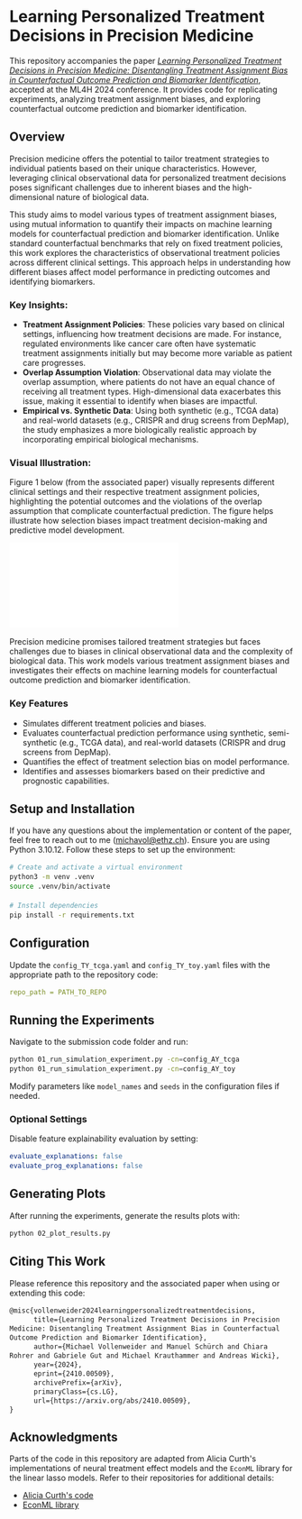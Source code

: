 
# Learning Personalized Treatment Decisions in Precision Medicine

This repository accompanies the paper [*Learning Personalized Treatment Decisions in Precision Medicine: Disentangling Treatment Assignment Bias in Counterfactual Outcome Prediction and Biomarker Identification*](https://arxiv.org/abs/2410.00509), accepted at the ML4H 2024 conference. It provides code for replicating experiments, analyzing treatment assignment biases, and exploring counterfactual outcome prediction and biomarker identification. 

## Overview

Precision medicine offers the potential to tailor treatment strategies to individual patients based on their unique characteristics. However, leveraging clinical observational data for personalized treatment decisions poses significant challenges due to inherent biases and the high-dimensional nature of biological data.

This study aims to model various types of treatment assignment biases, using mutual information to quantify their impacts on machine learning models for counterfactual prediction and biomarker identification. Unlike standard counterfactual benchmarks that rely on fixed treatment policies, this work explores the characteristics of observational treatment policies across different clinical settings. This approach helps in understanding how different biases affect model performance in predicting outcomes and identifying biomarkers.

### Key Insights:
- **Treatment Assignment Policies**: These policies vary based on clinical settings, influencing how treatment decisions are made. For instance, regulated environments like cancer care often have systematic treatment assignments initially but may become more variable as patient care progresses.
- **Overlap Assumption Violation**: Observational data may violate the overlap assumption, where patients do not have an equal chance of receiving all treatment types. High-dimensional data exacerbates this issue, making it essential to identify when biases are impactful.
- **Empirical vs. Synthetic Data**: Using both synthetic (e.g., TCGA data) and real-world datasets (e.g., CRISPR and drug screens from DepMap), the study emphasizes a more biologically realistic approach by incorporating empirical biological mechanisms.

### Visual Illustration:
Figure 1 below (from the associated paper) visually represents different clinical settings and their respective treatment assignment policies, highlighting the potential outcomes and the violations of the overlap assumption that complicate counterfactual prediction. The figure helps illustrate how selection biases impact treatment decision-making and predictive model development.

![Figure 1](assets/bias_visualization.pdf)  <!-- Ensure the PDF is in the correct path -->


Precision medicine promises tailored treatment strategies but faces challenges due to biases in clinical observational data and the complexity of biological data. This work models various treatment assignment biases and investigates their effects on machine learning models for counterfactual outcome prediction and biomarker identification.

### Key Features
- Simulates different treatment policies and biases.
- Evaluates counterfactual prediction performance using synthetic, semi-synthetic (e.g., TCGA data), and real-world datasets (CRISPR and drug screens from DepMap).
- Quantifies the effect of treatment selection bias on model performance.
- Identifies and assesses biomarkers based on their predictive and prognostic capabilities.


## Setup and Installation
If you have any questions about the implementation or content of the paper, feel free to reach out to me (michavol@ethz.ch).
Ensure you are using Python 3.10.12. Follow these steps to set up the environment:

```bash
# Create and activate a virtual environment
python3 -m venv .venv
source .venv/bin/activate

# Install dependencies
pip install -r requirements.txt
```

## Configuration

Update the `config_TY_tcga.yaml` and `config_TY_toy.yaml` files with the appropriate path to the repository code:

```yaml
repo_path = PATH_TO_REPO
```

## Running the Experiments

Navigate to the submission code folder and run:

```bash
python 01_run_simulation_experiment.py -cn=config_AY_tcga
python 01_run_simulation_experiment.py -cn=config_AY_toy
```

Modify parameters like `model_names` and `seeds` in the configuration files if needed.

### Optional Settings
Disable feature explainability evaluation by setting:
  ```yaml
  evaluate_explanations: false
  evaluate_prog_explanations: false
  ```

## Generating Plots

After running the experiments, generate the results plots with:

```bash
python 02_plot_results.py
```

## Citing This Work

Please reference this repository and the associated paper when using or extending this code:
```
@misc{vollenweider2024learningpersonalizedtreatmentdecisions,
      title={Learning Personalized Treatment Decisions in Precision Medicine: Disentangling Treatment Assignment Bias in Counterfactual Outcome Prediction and Biomarker Identification}, 
      author={Michael Vollenweider and Manuel Schürch and Chiara Rohrer and Gabriele Gut and Michael Krauthammer and Andreas Wicki},
      year={2024},
      eprint={2410.00509},
      archivePrefix={arXiv},
      primaryClass={cs.LG},
      url={https://arxiv.org/abs/2410.00509}, 
}
```
## Acknowledgments

Parts of the code in this repository are adapted from Alicia Curth's implementations of neural treatment effect models and the `EconML` library for the linear lasso models. Refer to their repositories for additional details:
- [Alicia Curth's code](https://github.com/AliciaCurth/CATENets)
- [EconML library](https://github.com/py-why/EconML)
